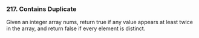 ### 217. Contains Duplicate

Given an integer array nums, return true if any value appears at least twice in the array, and return false if every element is distinct.
